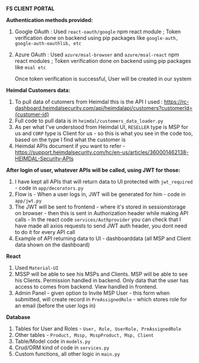 **FS CLIENT PORTAL**

**Authentication methods provided:**
1) Google OAuth : Used `react-oauth/google` npm react module ; Token verification done on backend using pip packages like `google-auth, google-auth-oauthlib, etc`
2) Azure OAuth : Used `azure/msal-browser` and `azure/msal-react` npm react modules ; Token verification done on backend using pip packages like `msal etc`

   Once token verification is successful, User will be created in our system

**Heimdal Customers data:**
1) To pull data of cutomers from Heimdal this is the API I used : https://rc-dashboard.heimdalsecurity.com/api/heimdalapi/customers?customerId={customer-id}
2) Full code to pull data is in `heimdal/customers_data_loader.py`
3) As per what I've understood from Heimdal UI, `RESELLER` type is MSP for us and `CORP` type is Client for us - so this is what you see in the code too, based on the type I find what the customer is
4) Heimdal APIs document if you want to refer - https://support.heimdalsecurity.com/hc/en-us/articles/360001462138-HEIMDAL-Security-APIs 

**After login of user, whatever APIs will be called, using JWT for those:**
1) I have kept all APIs that will return data to UI protected with `jwt_required` - code in `app/decorators.py`
2) Flow is - When a user logs in, JWT will be generated for him - code in `app/jwt.py`
3) The JWT will be sent to frontend - where it's stored in sessionstorage on browser - then this is sent in Authorization header while making API calls - In the react code `services/Authprovider` you can check that I have made all axios requests to send JWT auth header, you dont need to do it for every API call
4) Example of API returning data to UI - dashboarddata (all MSP and Client data shown on the dashboard)

**React**
1) Used `Material-UI`
2) MSSP will be able to see his MSPs and Clients. MSP will be able to see his Clients. Permission handled in backend. Only data that the user has access to comes from backend. View handled in frontend.
3) Admin Panel - given option to Invite MSP User - this form when submitted, will create record in `PreAssignedRole` - which stores role for an email (before the user logs in)

**Database**
1) Tables for User and Roles - `User, Role, UserRole, PreAssignedRole`
2) Other tables - `Product, Mssp, MsspProduct, Msp, Client`
3) Table/Model code in `models.py`
4) Crud/ORM kind of code in `services.py`
5) Custom functions, all other logic in `main.py` 





